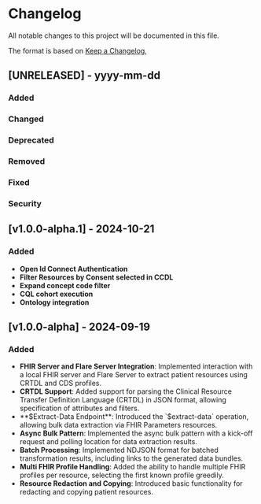 # Changelog

All notable changes to this project will be documented in this file.

The format is based on [Keep a Changelog](https://keepachangelog.com/en/1.0.0/),

## [UNRELEASED] - yyyy-mm-dd

### Added

### Changed

### Deprecated

### Removed

### Fixed

### Security

## [v1.0.0-alpha.1] - 2024-10-21

### Added

- **Open Id Connect Authentication**
- **Filter Resources by Consent selected in CCDL**
- **Expand concept code filter**
- **CQL cohort execution**
- **Ontology integration**

## [v1.0.0-alpha] - 2024-09-19

### Added

- **FHIR Server and Flare Server Integration**: Implemented interaction with a local FHIR server and Flare Server to
  extract patient resources using CRTDL and CDS profiles.
- **CRTDL Support**: Added support for parsing the Clinical Resource Transfer Definition Language (CRTDL) in JSON
  format, allowing specification of attributes and filters.
- **$Extract-Data Endpoint**: Introduced the `$extract-data` operation, allowing bulk data extraction via FHIR
  Parameters resources.
- **Async Bulk Pattern**: Implemented the async bulk pattern with a kick-off request and polling location for data
  extraction results.
- **Batch Processing**: Implemented NDJSON format for batched transformation results, including links to the generated
  data bundles.
- **Multi FHIR Profile Handling**: Added the ability to handle multiple FHIR profiles per resource, selecting the first
  known profile greedily.
- **Resource Redaction and Copying**: Introduced basic functionality for redacting and copying patient resources.


